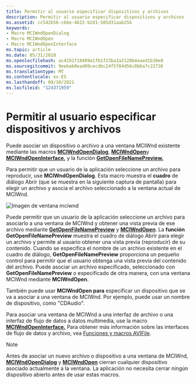 ```yaml
---
title: Permitir al usuario especificar dispositivos y archivos
description: Permitir al usuario especificar dispositivos y archivos
ms.assetid: cc542b56-c66e-4622-b2d1-505d31aab25b
keywords:
- Macro MCIWndOpenDialog
- Macro MCIWndOpen
- Macro MCIWndOpenInterface
ms.topic: article
ms.date: 05/31/2018
ms.openlocfilehash: ac4191f18409a1fb1f23ba3a2128b4aaed1b30e8
ms.sourcegitcommit: 9eebab0ead09cecdbc24f5f84d56c8b6a7c22736
ms.translationtype: MT
ms.contentlocale: es-ES
ms.lasthandoff: 09/10/2021
ms.locfileid: "124371959"
---
```

# <a name="allowing-the-user-to-specify-devices-and-files"></a>Permitir al usuario especificar dispositivos y archivos

Puede asociar un dispositivo o archivo a una ventana MCIWnd existente mediante las macros [**MCIWndOpenDialog**](/windows/desktop/api/Vfw/nf-vfw-mciwndopendialog), [**MCIWndOpen**](/windows/desktop/api/Vfw/nf-vfw-mciwndopen)y [**MCIWndOpenInterface,**](/windows/desktop/api/Vfw/nf-vfw-mciwndopeninterface) y la función [**GetOpenFileNamePreview.**](/windows/desktop/api/Vfw/nf-vfw-getopenfilenamepreviewa)

Para permitir que un usuario de la aplicación seleccione un archivo para reproducir, use **MCIWndOpenDialog**. Esta macro muestra el **cuadro** de diálogo Abrir (que se muestra en la siguiente captura de pantalla) para elegir un archivo y asocia el archivo seleccionado a la ventana actual de MCIWnd.

![Imagen de ventana mciwnd](images/mciwnd3.gif)

Puede permitir que un usuario de la aplicación seleccione un archivo para asociarlo a una ventana de MCIWnd y obtener una vista previa de ese archivo mediante [**GetOpenFileNamePreview**](/windows/desktop/api/Vfw/nf-vfw-getopenfilenamepreviewa) y [**MCIWndOpen**](/windows/desktop/api/Vfw/nf-vfw-mciwndopen). La **función GetOpenFileNamePreview** muestra el cuadro de diálogo Abrir para elegir un archivo y permite al usuario obtener una vista previa (reproducir) de su contenido.  Cuando se especifica el nombre de un archivo existente en el cuadro de diálogo, **GetOpenFileNamePreview** proporciona un pequeño control para permitir que el usuario obtenga una vista previa del contenido del archivo. Puede asociar un archivo especificado, seleccionado con **GetOpenFileNamePreview** o especificado de otra manera, con una ventana MCIWnd mediante **MCIWndOpen**.

También puede usar **MCIWndOpen para** especificar un dispositivo que se va a asociar a una ventana de MCIWnd. Por ejemplo, puede usar un nombre de dispositivo, como "CDAudio".

Para asociar una ventana de MCIWnd a una interfaz de archivo o una interfaz de flujo de datos a datos multimedia, use la macro [**MCIWndOpenInterface.**](/windows/desktop/api/Vfw/nf-vfw-mciwndopeninterface) Para obtener más información sobre las interfaces de flujo de datos y archivo, vea [Funciones y macros AVIFile](avifile-functions-and-macros.md).

> [!Note]  
> Antes de asociar un nuevo archivo o dispositivo a una ventana de MCIWnd, [**MCIWndOpenDialog**](/windows/desktop/api/Vfw/nf-vfw-mciwndopendialog) y [**MCIWndOpen**](/windows/desktop/api/Vfw/nf-vfw-mciwndopen) cierran cualquier dispositivo asociado actualmente a la ventana. La aplicación no necesita cerrar ningún dispositivo abierto antes de usar estas macros.

 

 

 




